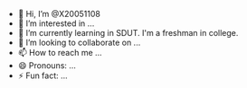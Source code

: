 - 👋 Hi, I’m @X20051108
- 👀 I’m interested in ...
- 🌱 I’m currently learning in SDUT.
  I'm a freshman in college.
- 💞️ I’m looking to collaborate on ...
- 📫 How to reach me ...
- 😄 Pronouns: ...
- ⚡ Fun fact: ...

<!---
X20051108/X20051108 is a ✨ special ✨ repository because its `README.md` (this file) appears on your GitHub profile.
You can click the Preview link to take a look at your changes.
--->
